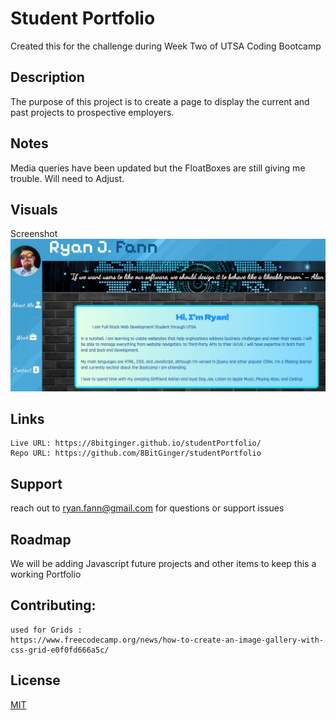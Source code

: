 # Student Portfolio
Created this for the challenge during Week Two of UTSA Coding Bootcamp

## Description

The purpose of this project is to create a page to display the current and past projects to prospective employers.


## Notes
Media queries have been updated but the FloatBoxes are still giving me trouble.  Will need to Adjust.

## Visuals
Screenshot
![screenshot](assets/images/live-screenshot-student-profile.jpg)


## Links

```
Live URL: https://8bitginger.github.io/studentPortfolio/
Repo URL: https://github.com/8BitGinger/studentPortfolio
```

## Support
reach out to ryan.fann@gmail.com for questions or support issues

## Roadmap
We will be adding Javascript future projects and other items to keep this a working Portfolio

## Contributing:
```
used for Grids :
https://www.freecodecamp.org/news/how-to-create-an-image-gallery-with-css-grid-e0f0fd666a5c/
```

## License

[MIT](https://choosealicense.com/licenses/mit/)
